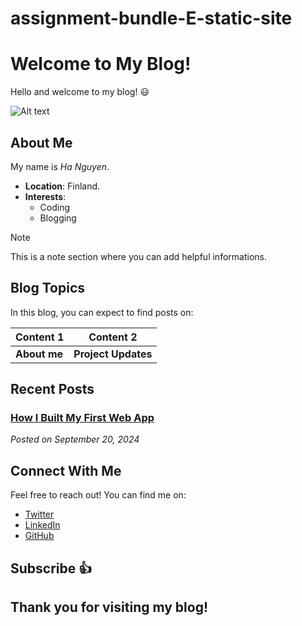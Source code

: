 # assignment-bundle-E-static-site
# Welcome to My Blog!

Hello and welcome to my blog! :smiley:	

![Alt text](https://t4.ftcdn.net/jpg/02/71/29/75/360_F_271297554_0DAlzyFb8jzYg0lfmUOzyhtMer0orz4h.jpg)

## About Me

My name is *Ha Nguyen*.

- **Location**: Finland.
- **Interests**:
  - Coding
  - Blogging
    
> [!NOTE]
> This is a note section where you can add helpful informations.

## Blog Topics

In this blog, you can expect to find posts on:

| **Content 1**  | **Content 2**         | 
|----------------|-----------------------|
| **About me**   | **Project Updates**   | 
   
## Recent Posts

### [How I Built My First Web App](#)
*Posted on September 20, 2024*

## Connect With Me

Feel free to reach out! You can find me on:
- [Twitter](https://twitter.com)
- [LinkedIn](https://linkedin.com)
- [GitHub](https://github.com)

## Subscribe :+1:

Thank you for visiting my blog! 
---
